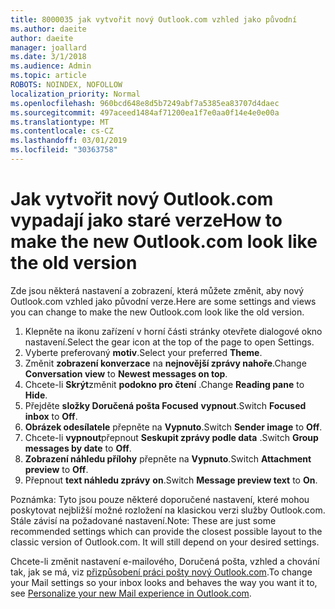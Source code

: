 ```yaml
---
title: 8000035 jak vytvořit nový Outlook.com vzhled jako původní
ms.author: daeite
author: daeite
manager: joallard
ms.date: 3/1/2018
ms.audience: Admin
ms.topic: article
ROBOTS: NOINDEX, NOFOLLOW
localization_priority: Normal
ms.openlocfilehash: 960bcd648e8d5b7249abf7a5385ea83707d4daec
ms.sourcegitcommit: 497aceed1484af71200ea1f7e0aa0f14e4e0e00a
ms.translationtype: MT
ms.contentlocale: cs-CZ
ms.lasthandoff: 03/01/2019
ms.locfileid: "30363758"
---
```

# <a name="how-to-make-the-new-outlookcom-look-like-the-old-version"></a><span data-ttu-id="bd229-102">Jak vytvořit nový Outlook.com vypadají jako staré verze</span><span class="sxs-lookup"><span data-stu-id="bd229-102">How to make the new Outlook.com look like the old version</span></span>

<span data-ttu-id="bd229-103">Zde jsou některá nastavení a zobrazení, která můžete změnit, aby nový Outlook.com vzhled jako původní verze.</span><span class="sxs-lookup"><span data-stu-id="bd229-103">Here are some settings and views you can change to make the new Outlook.com look like the old version.</span></span>

1. <span data-ttu-id="bd229-104">Klepněte na ikonu zařízení v horní části stránky otevřete dialogové okno nastavení.</span><span class="sxs-lookup"><span data-stu-id="bd229-104">Select the gear icon at the top of the page to open Settings.</span></span>
2. <span data-ttu-id="bd229-105">Vyberte preferovaný **motiv**.</span><span class="sxs-lookup"><span data-stu-id="bd229-105">Select your preferred **Theme**.</span></span>
3. <span data-ttu-id="bd229-106">Změnit **zobrazení konverzace** na **nejnovější zprávy nahoře**.</span><span class="sxs-lookup"><span data-stu-id="bd229-106">Change **Conversation view** to **Newest messages on top**.</span></span>
4. <span data-ttu-id="bd229-107">Chcete-li **Skrýt**změnit **podokno pro čtení** .</span><span class="sxs-lookup"><span data-stu-id="bd229-107">Change **Reading pane** to **Hide**.</span></span>
5. <span data-ttu-id="bd229-108">Přejděte **složky Doručená pošta Focused** **vypnout**.</span><span class="sxs-lookup"><span data-stu-id="bd229-108">Switch **Focused inbox** to **Off**.</span></span>
6. <span data-ttu-id="bd229-109">**Obrázek odesílatele** přepněte na **Vypnuto**.</span><span class="sxs-lookup"><span data-stu-id="bd229-109">Switch **Sender image** to **Off**.</span></span> 
7. <span data-ttu-id="bd229-110">Chcete-li **vypnout**přepnout **Seskupit zprávy podle data** .</span><span class="sxs-lookup"><span data-stu-id="bd229-110">Switch **Group messages by date** to **Off**.</span></span> 
8. <span data-ttu-id="bd229-111">**Zobrazení náhledu přílohy** přepněte na **Vypnuto**.</span><span class="sxs-lookup"><span data-stu-id="bd229-111">Switch **Attachment preview** to **Off**.</span></span> 
9. <span data-ttu-id="bd229-112">Přepnout **text náhledu zprávy** **on**.</span><span class="sxs-lookup"><span data-stu-id="bd229-112">Switch **Message preview text** to **On**.</span></span>

<span data-ttu-id="bd229-p101">Poznámka: Tyto jsou pouze některé doporučené nastavení, které mohou poskytovat nejbližší možné rozložení na klasickou verzi služby Outlook.com. Stále závisí na požadované nastavení.</span><span class="sxs-lookup"><span data-stu-id="bd229-p101">Note: These are just some recommended settings which can provide the closest possible layout to the classic version of Outlook.com. It will still depend on your desired settings.</span></span>

<span data-ttu-id="bd229-115">Chcete-li změnit nastavení e-mailového, Doručená pošta, vzhled a chování tak, jak se má, viz [přizpůsobení práci pošty nový Outlook.com](https://support.office.com/article/b41c2ecb-f23c-42b3-b7f8-659646d5e58c).</span><span class="sxs-lookup"><span data-stu-id="bd229-115">To change your Mail settings so your inbox looks and behaves the way you want it to, see [Personalize your new Mail experience in Outlook.com](https://support.office.com/article/b41c2ecb-f23c-42b3-b7f8-659646d5e58c).</span></span>